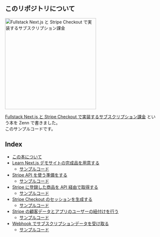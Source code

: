 ## このリポジトリについて

<a href="https://zenn.dev/k0kishima/books/f07cffba6e0fab"><img width="300" alt="Fullstack Next.js と Stripe Checkout で実装するサブスクリプション課金" src="https://github.com/k0kishima/nextjs-stripe-example/assets/56298669/3db9a2b6-ecb7-4406-ad48-10d1414b767e"></a>

[Fullstack Next.js と Stripe Checkout で実装するサブスクリプション課金](https://zenn.dev/k0kishima/books/f07cffba6e0fab) という本を Zenn で書きました。  
このサンプルコードです。

## Index

- [この本について](https://zenn.dev/k0kishima/books/f07cffba6e0fab/viewer/cf436a)
- [Learn Next.js デモサイトの完成品を用意する](https://zenn.dev/k0kishima/books/f07cffba6e0fab/viewer/e44831)
  - [サンプルコード](https://github.com/k0kishima/nextjs-stripe-example/tree/chapter-02)
- [Stripe API を使う準備をする](https://zenn.dev/k0kishima/books/f07cffba6e0fab/viewer/ad8dc2) 
  - [サンプルコード](https://github.com/k0kishima/nextjs-stripe-example/tree/chapter-03)
- [Stripe に登録した商品を API 経由で取得する](https://zenn.dev/k0kishima/books/f07cffba6e0fab/viewer/bec970)
  - [サンプルコード](https://github.com/k0kishima/nextjs-stripe-example/tree/chapter-04)
- [Stripe Checkout のセッションを生成する](https://zenn.dev/k0kishima/books/f07cffba6e0fab/viewer/2d6a82)
  - [サンプルコード](https://github.com/k0kishima/nextjs-stripe-example/tree/chapter-05)
- [Stripe の顧客データとアプリのユーザーの紐付けを行う](https://zenn.dev/k0kishima/books/f07cffba6e0fab/viewer/ce8c6a)
  - [サンプルコード](https://github.com/k0kishima/nextjs-stripe-example/tree/chapter-06)
- [Webhook でサブスクリプションデータを受け取る](https://zenn.dev/k0kishima/books/f07cffba6e0fab/viewer/c29490)
  - [サンプルコード](https://github.com/k0kishima/nextjs-stripe-example/tree/chapter-07)
